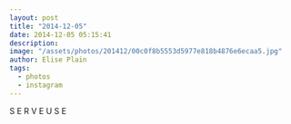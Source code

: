 ```yaml
---
layout: post
title: "2014-12-05"
date: 2014-12-05 05:15:41
description: 
image: "/assets/photos/201412/00c0f8b5553d5977e818b4876e6ecaa5.jpg"
author: Elise Plain
tags: 
  - photos
  - instagram
---
```


S E R V E  U S E
<p></p>
